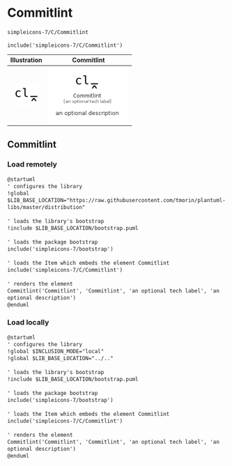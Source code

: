 # Commitlint


```text
simpleicons-7/C/Commitlint
```

```text
include('simpleicons-7/C/Commitlint')
```



| Illustration | Commitlint |
| :---: | :---: |
| ![illustration for Illustration](../../simpleicons-7/C/Commitlint.png) | ![illustration for Commitlint](../../simpleicons-7/C/Commitlint.Local.png) |




## Commitlint

### Load remotely
```plantuml
@startuml
' configures the library
!global $LIB_BASE_LOCATION="https://raw.githubusercontent.com/tmorin/plantuml-libs/master/distribution"

' loads the library's bootstrap
!include $LIB_BASE_LOCATION/bootstrap.puml

' loads the package bootstrap
include('simpleicons-7/bootstrap')

' loads the Item which embeds the element Commitlint
include('simpleicons-7/C/Commitlint')

' renders the element
Commitlint('Commitlint', 'Commitlint', 'an optional tech label', 'an optional description')
@enduml
```

### Load locally
```plantuml
@startuml
' configures the library
!global $INCLUSION_MODE="local"
!global $LIB_BASE_LOCATION="../.."

' loads the library's bootstrap
!include $LIB_BASE_LOCATION/bootstrap.puml

' loads the package bootstrap
include('simpleicons-7/bootstrap')

' loads the Item which embeds the element Commitlint
include('simpleicons-7/C/Commitlint')

' renders the element
Commitlint('Commitlint', 'Commitlint', 'an optional tech label', 'an optional description')
@enduml
```

